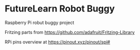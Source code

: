 # FutureLearn Robot Buggy
Raspberry Pi robut buggy project

Fritzing parts from https://github.com/adafruit/Fritzing-Library

RPi pins overview at https://pinout.xyz/pinout/spi#
